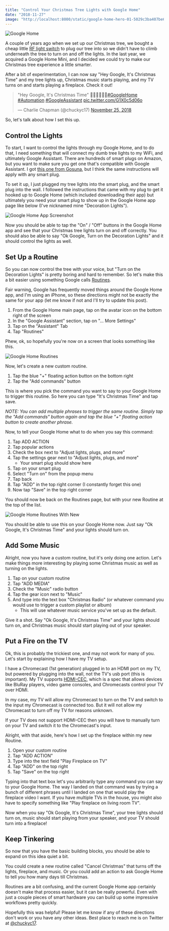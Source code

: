 ```yaml
---
title: "Control Your Christmas Tree Lights with Google Home"
date: "2018-11-27"
image: "http://localhost:8000/static/google-home-hero-01-5029c3ba407be6be298a83671f8b1d50-882d9.jpg"
---
```


![Google Home](./google-home-hero-01.jpg)

A couple of years ago when we set up our Christmas tree, we bought a cheap little [RF light switch](https://www.amazon.com/Westek-RFK1600LC-Indoor-Wireless-Switch-x/dp/B000HJBE68/ref=sr_1_10?s=lamps-light&ie=UTF8&qid=1543371600&sr=1-10&keywords=remote+light+switch) to plug our tree into so we didn't have to climb underneath the tree to turn on and off the lights.  In the last year, we acquired a Google Home Mini, and I decided we could try to make our Christmas tree experience a little smarter.

After a bit of experimentation, I can now say "Hey Google, It's Christmas Time" and my tree lights up, Christmas music starts playing, and my TV turns on and starts playing a fireplace.  Check it out!

<blockquote class="twitter-tweet" data-lang="en"><p lang="en" dir="ltr">&quot;Hey Google, It&#39;s Christmas Time&quot; 🧙‍♂️✨🎄🎶🔥<a href="https://twitter.com/hashtag/GoogleHome?src=hash&amp;ref_src=twsrc%5Etfw">#GoogleHome</a> <a href="https://twitter.com/hashtag/Automation?src=hash&amp;ref_src=twsrc%5Etfw">#Automation</a> <a href="https://twitter.com/hashtag/GoogleAssistant?src=hash&amp;ref_src=twsrc%5Etfw">#GoogleAssistant</a> <a href="https://t.co/G1X0c5d06o">pic.twitter.com/G1X0c5d06o</a></p>&mdash; Charlie Chapman (@chuckyc17) <a href="https://twitter.com/chuckyc17/status/1066803500686946309?ref_src=twsrc%5Etfw">November 25, 2018</a></blockquote>
<script async src="https://platform.twitter.com/widgets.js" charset="utf-8"></script>

So, let's talk about how I set this up.

## Control the Lights

To start, I want to control the lights through my Google Home, and to do that, I need something that will connect my dumb tree lights to my WiFi, and ultimately Google Assistant.  There are hundreds of smart plugs on Amazon, but you want to make sure you get one that's compatible with Google Assistant.  I got [this one from Gosuna](https://www.amazon.com/gp/product/B072ZX8RTZ/ref=oh_aui_detailpage_o05_s00?ie=UTF8&psc=1), but I think the same instructions will apply with any smart plug.

To set it up, I just plugged my tree lights into the smart plug, and the smart plug into the wall.  I followed the instructions that came with my plug to get it hooked up to Google Home (which included downloading their app) but ultimately you need your smart plug to show up in the Google Home app page like below (I've nicknamed mine "Decoration Lights").

![Google Home App Screenshot](./google-home-app.PNG)

Now you should be able to tap the "On" / "Off" buttons in the Google Home app and see that your Christmas tree lights turn on and off correctly.  You should also be able to say "Ok Google, Turn on the Decoration Lights" and it should control the lights as well.

## Set Up a Routine

So you can now control the tree with your voice, but "Turn on the Decoration Lights" is pretty boring and hard to remember.  So let's make this a bit easier using something Google calls [Routines](https://support.google.com/assistant/answer/7672035?co=GENIE.Platform%3DAndroid&hl=en).

Fair warning, Google has frequently moved things around the Google Home app, and I'm using an iPhone, so these directions might not be exactly the same for your app (let me know if not and I'll try to update this post).

1. From the Google Home main page, tap on the avatar icon on the bottom right of the screen
1. In the "Google Assistant" section, tap on "... More Settings"
1. Tap on the "Assistant" Tab
1. Tap "Routines"

Phew, ok, so hopefully you're now on a screen that looks something like this.

![Google Home Routines](./google-home-routines-blank.PNG)

Now, let's create a new custom routine.

1. Tap the blue "+" floating action button on the bottom right
1. Tap the "Add commands" button

This is where you pick the command you want to say to your Google Home to trigger this routine.  So here you can type "It's Christmas Time" and tap save.

*NOTE: You can add multiple phrases to trigger the same routine.  Simply tap the "Add commands" button again and tap the blue "+" floating action button to create another phrase.*

Now, to tell your Google Home what to do when you say this command:

1. Tap ADD ACTION
1. Tap popular actions
1. Check the box next to "Adjust lights, plugs, and more"
1. Tap the settings gear next to "Adjust lights, plugs, and more"
    - Your smart plug should show here
1. Tap on your smart plug
1. Select "Turn on" from the popup menu
1. Tap back
1. Tap "ADD" in the top right corner (I constantly forget this one)
1. Now tap "Save" in the top right corner

You should now be back on the Routines page, but with your new Routine at the top of the list.

![Google Home Routines With New](./google-home-routines-new.PNG)

You should be able to use this on your Google Home now.  Just say "Ok Google, It's Christmas Time" and your lights should turn on.

## Add Some Music

Alright, now you have a custom routine, but it's only doing one action.  Let's make things more interesting by playing some Christmas music as well as turning on the lights.

1. Tap on your custom routine
1. Tap "ADD MEDIA"
1. Check the "Music" radio button
1. Tap the gear icon next to "Music"
1. And type into the text box "Christmas Radio" (or whatever command you would use to trigger a custom playlist or album)
    - This will use whatever music service you've set up as the default.

Give it a shot.  Say "Ok Google, It's Christmas Time" and your lights should turn on, and Christmas music should start playing out of your speaker.

## Put a Fire on the TV

Ok, this is probably the trickiest one, and may not work for many of you.  Let's start by explaining how I have my TV setup.

I have a Chromecast (1st generation) plugged in to an HDMI port on my TV, but powered by plugging into the wall, not the TV's usb port (this is important).  My TV supports [HDMI-CEC](https://en.wikipedia.org/wiki/Consumer_Electronics_Control), which is a spec that allows devices like BluRay players, video game consoles, and Chromecasts control your TV over HDMI.

In my case, my TV will allow my Chromecast to turn on the TV and switch to the input my Chromecast is connected too.  But it will not allow my Chromecast to turn off my TV for reasons unknown.

If your TV does not support HDMI-CEC then you will have to manually turn on your TV and switch it to the Chromecast's input.

Alright, with that aside, here's how I set up the fireplace within my new Routine.

1. Open your custom routine
1. Tap "ADD ACTION"
1. Type into the text field "Play Fireplace on TV"
1. Tap "ADD" on the top right
1. Tap "Save" on the top right

Typing into that text box let's you arbitrarily type any command you can say to your Google Home.  The way I landed on that command was by trying a bunch of different phrases until I landed on one that would play the fireplace video I want.  If you have multiple TVs in the house, you might also have to specify something like "Play fireplace on living room TV".

Now when you say "Ok Google, It's Christmas Time", your tree lights should turn on, music should start playing from your speaker, and your TV should turn into a fireplace!

## Keep Tinkering

So now that you have the basic building blocks, you should be able to expand on this idea quiet a bit.

You could create a new routine called "Cancel Christmas" that turns off the lights, fireplace, and music.  Or you could add an action to ask Google Home to tell you how many days till Christmas.

Routines are a bit confusing, and the current Google Home app certainly doesn't make that process easier, but it can be really powerful.  Even with just a couple pieces of smart hardware you can build up some impressive workflows pretty quickly.

Hopefully this was helpful!  Please let me know if any of these directions don't work or you have any other ideas.  Best place to reach me is on Twitter at [@chuckyc17](https://twitter.com/chuckyc17).